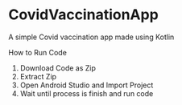 # CovidVaccinationApp
A simple Covid vaccination app made using Kotlin

How to Run Code
1. Download Code as Zip
2. Extract Zip
3. Open Android Studio and Import Project
4. Wait until process is finish and run code
